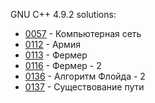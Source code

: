 GNU C++ 4.9.2 solutions:

- [0057](0057/solution.cpp) - Компьютерная сеть
- [0112](0112/solution.cpp) - Армия
- [0113](0113/solution.cpp) - Фермер
- [0116](0116/solution.cpp) - Фермер - 2
- [0136](0136/solution.cpp) - Алгоритм Флойда - 2
- [0137](0137/solution.cpp) - Существование пути
